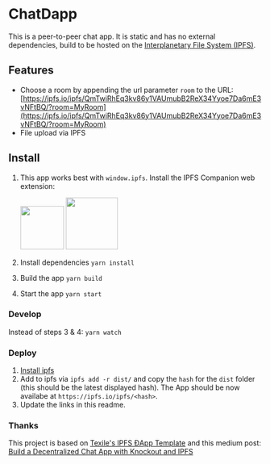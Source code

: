 # ChatDapp

This is a peer-to-peer chat app. It is static and has no external dependencies, build to be hosted on the [Interplanetary File System (IPFS)](https://ipfs.io/).

## Features

* Choose a room by appending the url parameter `room` to the URL: [https://ipfs.io/ipfs/QmTwiRhEq3kv86y1VAUmubB2ReX34Yyoe7Da6mE3vNFtBQ/?room=MyRoom](https://ipfs.io/ipfs/QmTwiRhEq3kv86y1VAUmubB2ReX34Yyoe7Da6mE3vNFtBQ/?room=MyRoom)
* File upload via IPFS

## Install

1. This app works best with `window.ipfs`. Install the IPFS Companion web extension:

    <a href="https://addons.mozilla.org/en-US/firefox/addon/ipfs-companion/" title="Get the add-on"><img width="86" src="https://blog.mozilla.org/addons/files/2015/11/AMO-button_1.png" /></a> <a href="https://chrome.google.com/webstore/detail/ipfs-companion/nibjojkomfdiaoajekhjakgkdhaomnch" title="Get the extension"><img width="103" src="https://developer.chrome.com/webstore/images/ChromeWebStore_BadgeWBorder_v2_206x58.png" /></a>

2. Install dependencies `yarn install`
3. Build the app `yarn build`
4. Start the app `yarn start`

### Develop

Instead of steps 3 & 4: `yarn watch`

### Deploy

1) [Install ipfs](https://docs.ipfs.io/introduction/install/)
2) Add to ipfs via `ipfs add -r dist/` and copy the `hash` for the `dist` folder (this should be the latest displayed hash). The App should be now availabe at `https://ipfs.io/ipfs/<hash>`.
3) Update the links in this readme.

### Thanks

This project is based on [Texile's IPFS ĐApp Template](https://github.com/textileio/dapp-template/tree/build/profile-chat) and this medium post: [Build a Decentralized Chat App with Knockout and IPFS](https://medium.com/textileio/build-a-decentralized-chat-app-with-knockout-and-ipfs-fccf11e8ce7b)

